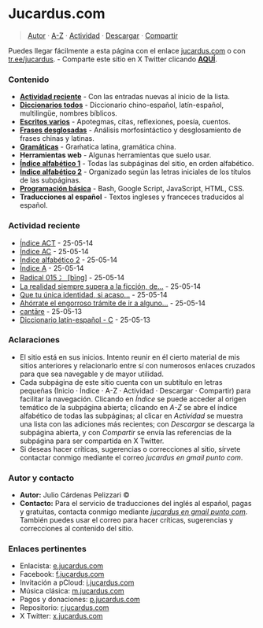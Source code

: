 # Jucardus.com

> [Autor](./index.md#autor-y-contacto) · [A-Z](./indices/alfabetico.md) · [Actividad](./indices/actividad.md) · <a href="./index.html" download="jucardus-inicio.html">Descargar</a> · [Compartir](https://x.com/intent/tweet?text=Apotegmas%20%C2%B7%20Caracteres%20chinos%20%C2%B7%20Citas%20%C2%B7%20Cuentos%20%C2%B7%20Diario%20%C2%B7%20Enlaces%20%C2%B7%20Frases%20chinas%20%C2%B7%20Frases%20latinas%20%C2%B7%20Poes%C3%ADa%20%C2%B7%20Proverbios%20chinos%20%C2%B7%20Reflexiones%20%C2%B7%20Traducciones%20%C2%B7%20Vocabulario%20espa%C3%B1ol%20%C2%B7%20Vocabulario%20ingl%C3%A9s-espa%C3%B1ol%20%C2%B7%20Vocabulario%20multiling%C3%BCe%0A%E2%86%92%20https%3A%2F%2Fjucardus.github.io%0A%0A%40jucardus)

Puedes llegar fácilmente a esta página con el enlace [jucardus.com](https://jucardus.com) o con [tr.ee/jucardus](https://tr.ee/jucardus). - Comparte este sitio en X Twitter clicando [**AQUÍ**](https://x.com/intent/tweet?text=Apotegmas%20%C2%B7%20Caracteres%20chinos%20%C2%B7%20Citas%20%C2%B7%20Cuentos%20%C2%B7%20Diario%20%C2%B7%20Enlaces%20%C2%B7%20Frases%20chinas%20%C2%B7%20Frases%20latinas%20%C2%B7%20Poes%C3%ADa%20%C2%B7%20Proverbios%20chinos%20%C2%B7%20Reflexiones%20%C2%B7%20Traducciones%20%C2%B7%20Vocabulario%20espa%C3%B1ol%20%C2%B7%20Vocabulario%20ingl%C3%A9s-espa%C3%B1ol%20%C2%B7%20Vocabulario%20multiling%C3%BCe%0A%E2%86%92%20https%3A%2F%2Fjucardus.github.io%0A%0A%40jucardus).

### Contenido

* [**Actividad reciente**](./indices/actividad.md) - Con las entradas nuevas al inicio de la lista.
* [**Diccionarios todos**](./indices/diccionarios.md) - Diccionario chino-español, latín-español, multilingüe, nombres bíblicos.
* [**Escritos varios**](./indices/escritos.md) - Apotegmas, citas, reflexiones, poesía, cuentos.
* [**Frases desglosadas**](./indices/frases.md) - Análisis morfosintáctico y desglosamiento de frases chinas y latinas.
* [**Gramáticas**](./indices/gramaticas.md) - Graḿatica latina, gramática china.
* **Herramientas web** - Algunas herramientas que suelo usar.
* [**Índice alfabético 1**](./indices/alfabetico.md) - Todas las subpáginas del sitio, en orden alfabético.
* [**Índice alfabético 2**](./contenido/index.md) - Organizado según las letras iniciales de los títulos de las subpáginas.
* [**Programación básica**](./indices/programacion.md) - Bash, Google Script, JavaScript, HTML, CSS.
* **Traducciones al español** - Textos ingleses y franceces traducidos al español.

### Actividad reciente

* [Índice ACT](../contenido/a/c/t/index-act.md) - 25-05-14
* [Índice AC](../contenido/a/c/index-ac.md) - 25-05-14
* [Índice alfabético 2](../contenido/index.md) - 25-05-14
* [Índice A](../contenido/a/index-a.md) - 25-05-14
* [Radical 015 冫 [bīng]](../indices/radical-015.md) - 25-05-14
* [La realidad siempre supera a la ficción, de...](../contenido/l/a/r/la-realidad-siempre-supera-a.md) - 25-05-14
* [Que tu única identidad, si acaso...](../contenido/q/u/e/que-tu-unica-identidad-si.md) - 25-05-14
* [Ahórrate el engorroso trámite de ir a alguno...](../contenido/a/h/o/ahorrate-el-engorroso-tramite-de.md) - 25-05-14
* [cantāre](../contenido/c/a/n/cantare.md) - 25-05-13
* [Diccionario latín-español - C](../indices/latin-espanol-c.md) - 25-05-13

### Aclaraciones

* El sitio está en sus inicios. Intento reunir en él cierto material de mis sitios anteriores y relacionarlo entre sí con numerosos enlaces cruzados para que sea navegable y de mayor utilidad.
* Cada subpágina de este sitio cuenta con un subtítulo en letras pequeñas (Inicio · Índice · A-Z · Actividad · Descargar · Compartir) para facilitar la navegación. Clicando en _Índice_ se puede acceder al origen temático de la subpágina abierta; clicando en _A-Z_ se abre el índice alfabético de todas las subpáginas; al clicar en _Actividad_ se muestra una lista con las adiciones más recientes; con _Descargar_ se descarga la subpágina abierta, y con _Compartir_ se envía las referencias de la subpágina para ser compartida en X Twitter.
* Si deseas hacer críticas, sugerencias o correcciones al sitio, sírvete contactar conmigo mediante el correo _jucardus en gmail punto com_.

### Autor y contacto

* **Autor:** Julio Cárdenas Pelizzari ©
* **Contacto:** Para el servicio de traducciones del inglés al español, pagas y gratuitas, contacta conmigo mediante [_jucardus en gmail punto com_](./index.md#autor-y-contacto). También puedes usar el correo para hacer críticas, sugerencias y correcciones al contenido del sitio.

### Enlaces pertinentes

* Enlacista: [e.jucardus.com](https://enlcs.github.io)
* Facebook: [f.jucardus.com](https://www.facebook.com/jucardus.page)
* Invitación a pCloud: [i.jucardus.com](https://u.pcloud.com/#page=register&invite=sBID7ZQ96upV)
* Música clásica: [m.jucardus.com](https://www.youtube.com/@jucardus/playlists)
* Pagos y donaciones: [p.jucardus.com](https://paypal.me/jucardus)
* Repositorio: [r.jucardus.com](https://github.com/jucardus/jucardus.github.io/blob/main/index.md)
* X Twitter: [x.jucardus.com](https://x.com/jucardus)
